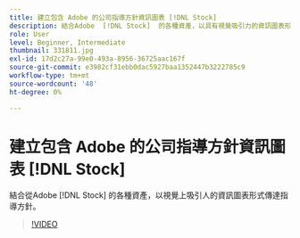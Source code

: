 ```yaml
---
title: 建立包含 Adobe 的公司指導方針資訊圖表 [!DNL Stock]
description: 結合Adobe  [!DNL Stock]  的各種資產，以具有視覺吸引力的資訊圖表形式傳達指導方針
role: User
level: Beginner, Intermediate
thumbnail: 331811.jpg
exl-id: 17d2c27a-99e0-493a-8956-36725aac167f
source-git-commit: e3982cf31ebb0dac5927baa1352447b3222785c9
workflow-type: tm+mt
source-wordcount: '48'
ht-degree: 0%

---
```


# 建立包含 Adobe 的公司指導方針資訊圖表 [!DNL Stock]

結合從Adobe [!DNL Stock] 的各種資產，以視覺上吸引人的資訊圖表形式傳達指導方針。

>[!VIDEO](https://video.tv.adobe.com/v/331811?hidetitle=true)
